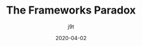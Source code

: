 ---
author: j9t
date: 2020-04-02
tags:
  - frameworks
  - meta
target_url: https://meiert.com/en/blog/the-frameworks-paradox/
title: The Frameworks Paradox
---